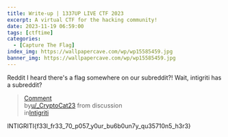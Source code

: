 ```yaml
---
title: Write-up | 1337UP LIVE CTF 2023
excerpt: A virtual CTF for the hacking community!
date: 2023-11-19 06:59:00
tags: [ctftime]
categories:
  - [Capture The Flag]
index_img: https://wallpapercave.com/wp/wp15585459.jpg
banner_img: https://wallpapercave.com/wp/wp15585459.jpg
---
```


Reddit
I heard there's a flag somewhere on our subreddit?! Wait, intigriti has a subreddit?

<blockquote class="reddit-embed-bq" data-embed-height="220"><a href="https://www.reddit.com/r/Intigriti/comments/17vtfhs/comment/k9mkfxn/">Comment</a><br> by<a href="https://www.reddit.com/user/_CryptoCat23/">u/_CryptoCat23</a> from discussion<a href="https://www.reddit.com/r/Intigriti/comments/17vtfhs/1337up_live_ctf_2023_team_registrations_are_now/"><no value=""></no></a><br> in<a href="https://www.reddit.com/r/Intigriti/">Intigriti</a></blockquote><script async="" src="https://embed.reddit.com/widgets.js" charset="UTF-8"></script>

INTIGRITI{f33l_fr33_70_p057_y0ur_bu6b0un7y_qu35710n5_h3r3}
